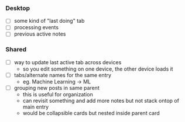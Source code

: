 ### Desktop
- [ ] some kind of "last doing" tab
- [ ] processing events
- [ ] previous active notes

### Shared
- [ ] way to update last active tab across devices
    - so you edit something on one device, the other device loads it
- [ ] tabs/alternate names for the same entry
    - eg. Machine Learning -> ML
- [ ] grouping new posts in same parent
    - this is useful for organization
    - can revisit something and add more notes but not stack ontop of main entry
    - would be collapsible cards but nested inside parent card